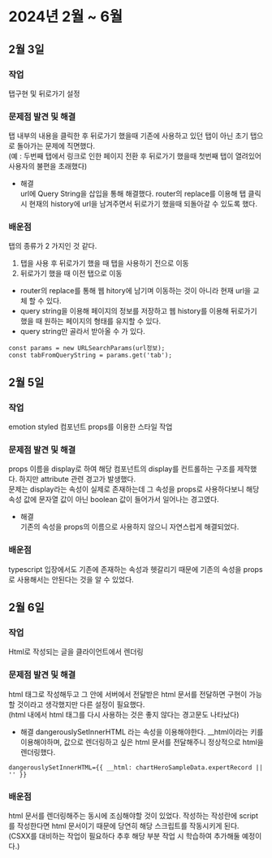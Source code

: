 # 2024년 2월 ~ 6월  

## 2월 3일

### 작업  
 탭구현 및 뒤로가기 설정
 
### 문제점 발견 및 해결
탭 내부의 내용을 클릭한 후 뒤로가기 했을때 기존에 사용하고 있던 탭이 아닌 초기 탭으로 돌아가는 문제에 직면했다.   
(예 : 두번째 탭에서 링크로 인한 페이지 전환 후 뒤로가기 했을때 첫번째 탭이 열려있어 사용자의 불편을 초래했다)   

  - 해결   
  url에 Query String을 삽입을 통해 해결했다. router의 replace를 이용해 탭 클릭 시 현재의 history에 url을 남겨주면서 뒤로가기 했을때 되돌아갈 수 있도록 했다.

### 배운점   
탭의 종류가 2 가지인 것 같다.
1. 탭을 사용 후 뒤로가기 했을 때 탭을 사용하기 전으로 이동
2. 뒤로가기 했을 때 이전 탭으로 이동

- router의 replace를 통해 웹 hitory에 남기며 이동하는 것이 아니라 현재 url을 교체 할 수 있다.
- query string을 이용해 페이지의 정보를 저장하고 웹 history를 이용해 뒤로가기 했을 때 원하는 페이지의 형태를 유지할 수 있다.
- query string만 골라서 받아올 수 가 있다.
```
const params = new URLSearchParams(url정보);
const tabFromQueryString = params.get('tab');
```

## 2월 5일

### 작업  
emotion styled 컴포넌트 props를 이용한 스타일 작업
 
### 문제점 발견 및 해결
props 이름을 display로 하여 해당 컴포넌트의 display를 컨트롤하는 구조를 제작했다. 하지만 attribute 관련 경고가 발생했다.   
문제는 display라는 속성이 실제로 존재하는데 그 속성을 props로 사용하다보니 해당 속성 값에 문자열 값이 아닌 boolean 값이 들어가서 일어나는 경고였다.   


  - 해결   
  기존의 속성을 props의 이름으로 사용하지 않으니 자연스럽게 해결되었다.

### 배운점   
typescript 입장에서도 기존에 존재하는 속성과 헷갈리기 때문에 기존의 속성을 props로 사용해서는 안된다는 것을 알 수 있었다.

## 2월 6일

### 작업  
Html로 작성되는 글을 클라이언트에서 렌더링
 
### 문제점 발견 및 해결
html 태그로 작성해두고 그 안에 서버에서 전달받은 html 문서를 전달하면 구현이 가능할 것이라고 생각했지만 다른 설정이 필요했다.   
(html 내에서 html 태그를 다시 사용하는 것은 좋지 않다는 경고문도 나타났다)


  - 해결
    dangerouslySetInnerHTML 라는 속성을 이용해야한다. __html이라는 키를 이용해야하며, 값으로 렌더링하고 싶은 html 문서를 전달해주니 정상적으로 html을 렌더링했다.
  ```
  dangerouslySetInnerHTML={{ __html: chartHeroSampleData.expertRecord || '' }}
```

### 배운점   
html 문서를 렌더링해주는 동시에 조심해야할 것이 있었다. 작성하는 작성란에 script를 작성한다면 html 문서이기 때문에 당연히 해당 스크립트를 작동시키게 된다.   
(CSXX를 대비하는 작업이 필요하다 추후 해당 부분 작업 시 학습하여 추가해둘 예정이다.)


